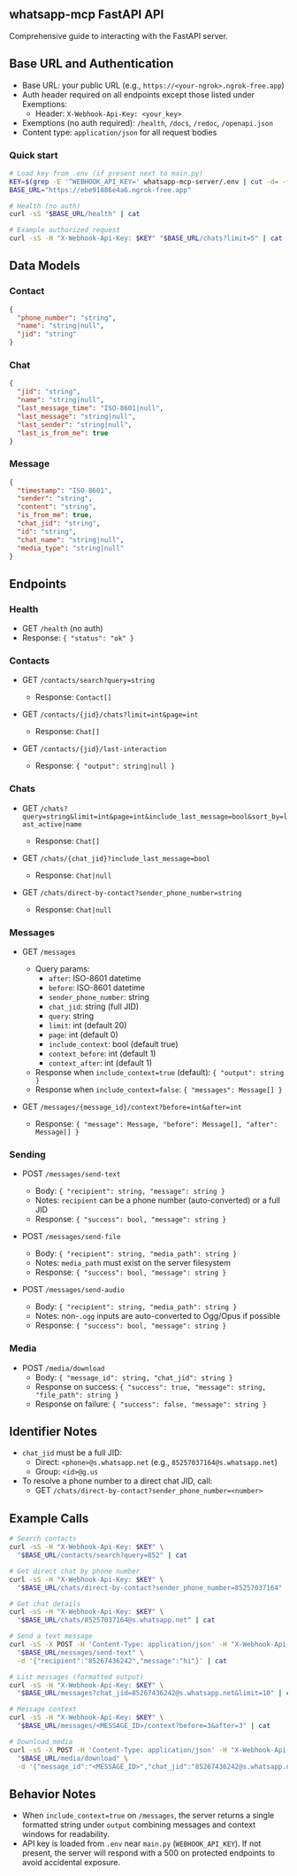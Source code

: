 ## whatsapp-mcp FastAPI API

Comprehensive guide to interacting with the FastAPI server.

## Base URL and Authentication

- Base URL: your public URL (e.g., `https://<your-ngrok>.ngrok-free.app`)
- Auth header required on all endpoints except those listed under Exemptions:
  - Header: `X-Webhook-Api-Key: <your_key>`
- Exemptions (no auth required): `/health`, `/docs`, `/redoc`, `/openapi.json`
- Content type: `application/json` for all request bodies

### Quick start

```bash
# Load key from .env (if present next to main.py)
KEY=$(grep -E '^WEBHOOK_API_KEY=' whatsapp-mcp-server/.env | cut -d= -f2- | sed -e 's/^"//' -e 's/"$//')
BASE_URL="https://ebe91886e4a6.ngrok-free.app"

# Health (no auth)
curl -sS "$BASE_URL/health" | cat

# Example authorized request
curl -sS -H "X-Webhook-Api-Key: $KEY" "$BASE_URL/chats?limit=5" | cat
```

## Data Models

### Contact

```json
{
  "phone_number": "string",     
  "name": "string|null",
  "jid": "string"              
}
```

### Chat

```json
{
  "jid": "string",                       
  "name": "string|null",
  "last_message_time": "ISO-8601|null",
  "last_message": "string|null",
  "last_sender": "string|null",
  "last_is_from_me": true
}
```

### Message

```json
{
  "timestamp": "ISO-8601",
  "sender": "string",
  "content": "string",
  "is_from_me": true,
  "chat_jid": "string",
  "id": "string",
  "chat_name": "string|null",
  "media_type": "string|null"
}
```

## Endpoints

### Health

- GET `/health` (no auth)
- Response: `{ "status": "ok" }`

### Contacts

- GET `/contacts/search?query=string`
  - Response: `Contact[]`

- GET `/contacts/{jid}/chats?limit=int&page=int`
  - Response: `Chat[]`

- GET `/contacts/{jid}/last-interaction`
  - Response: `{ "output": string|null }`

### Chats

- GET `/chats?query=string&limit=int&page=int&include_last_message=bool&sort_by=last_active|name`
  - Response: `Chat[]`

- GET `/chats/{chat_jid}?include_last_message=bool`
  - Response: `Chat|null`

- GET `/chats/direct-by-contact?sender_phone_number=string`
  - Response: `Chat|null`

### Messages

- GET `/messages`
  - Query params:
    - `after`: ISO-8601 datetime
    - `before`: ISO-8601 datetime
    - `sender_phone_number`: string
    - `chat_jid`: string (full JID)
    - `query`: string
    - `limit`: int (default 20)
    - `page`: int (default 0)
    - `include_context`: bool (default true)
    - `context_before`: int (default 1)
    - `context_after`: int (default 1)
  - Response when `include_context=true` (default): `{ "output": string }`
  - Response when `include_context=false`: `{ "messages": Message[] }`

- GET `/messages/{message_id}/context?before=int&after=int`
  - Response: `{ "message": Message, "before": Message[], "after": Message[] }`

### Sending

- POST `/messages/send-text`
  - Body: `{ "recipient": string, "message": string }`
  - Notes: `recipient` can be a phone number (auto-converted) or a full JID
  - Response: `{ "success": bool, "message": string }`

- POST `/messages/send-file`
  - Body: `{ "recipient": string, "media_path": string }`
  - Notes: `media_path` must exist on the server filesystem
  - Response: `{ "success": bool, "message": string }`

- POST `/messages/send-audio`
  - Body: `{ "recipient": string, "media_path": string }`
  - Notes: non-`.ogg` inputs are auto-converted to Ogg/Opus if possible
  - Response: `{ "success": bool, "message": string }`

### Media

- POST `/media/download`
  - Body: `{ "message_id": string, "chat_jid": string }`
  - Response on success: `{ "success": true, "message": string, "file_path": string }`
  - Response on failure: `{ "success": false, "message": string }`

## Identifier Notes

- `chat_jid` must be a full JID:
  - Direct: `<phone>@s.whatsapp.net` (e.g., `85257037164@s.whatsapp.net`)
  - Group: `<id>@g.us`
- To resolve a phone number to a direct chat JID, call:
  - GET `/chats/direct-by-contact?sender_phone_number=<number>`

## Example Calls

```bash
# Search contacts
curl -sS -H "X-Webhook-Api-Key: $KEY" \
  "$BASE_URL/contacts/search?query=852" | cat

# Get direct chat by phone number
curl -sS -H "X-Webhook-Api-Key: $KEY" \
  "$BASE_URL/chats/direct-by-contact?sender_phone_number=85257037164" | cat

# Get chat details
curl -sS -H "X-Webhook-Api-Key: $KEY" \
  "$BASE_URL/chats/85257037164@s.whatsapp.net" | cat

# Send a text message
curl -sS -X POST -H 'Content-Type: application/json' -H "X-Webhook-Api-Key: $KEY" \
  "$BASE_URL/messages/send-text" \
  -d '{"recipient":"85267436242","message":"hi"}' | cat

# List messages (formatted output)
curl -sS -H "X-Webhook-Api-Key: $KEY" \
  "$BASE_URL/messages?chat_jid=85267436242@s.whatsapp.net&limit=10" | cat

# Message context
curl -sS -H "X-Webhook-Api-Key: $KEY" \
  "$BASE_URL/messages/<MESSAGE_ID>/context?before=3&after=3" | cat

# Download media
curl -sS -X POST -H 'Content-Type: application/json' -H "X-Webhook-Api-Key: $KEY" \
  "$BASE_URL/media/download" \
  -d '{"message_id":"<MESSAGE_ID>","chat_jid":"85267436242@s.whatsapp.net"}' | cat
```

## Behavior Notes

- When `include_context=true` on `/messages`, the server returns a single formatted string under `output` combining messages and context windows for readability.
- API key is loaded from `.env` near `main.py` (`WEBHOOK_API_KEY`). If not present, the server will respond with a 500 on protected endpoints to avoid accidental exposure.



